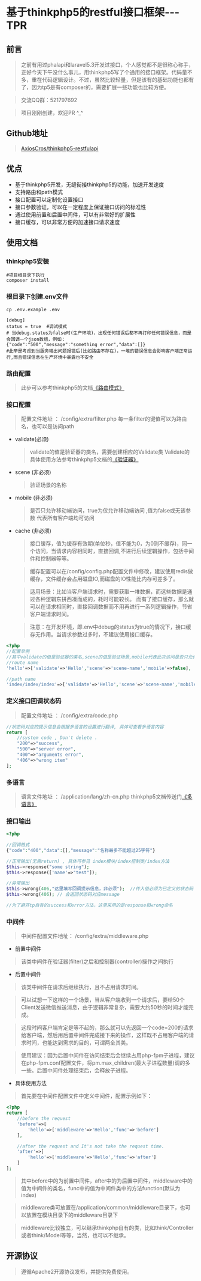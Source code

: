 基于thinkphp5的restful接口框架---TPR
===============


## 前言
> 之前有用过phalapi和laravel5.3开发过接口，个人感觉都不是很称心称手，正好今天下午没什么事儿，用thinkphp5写了个通用的接口框架。代码量不多，重在代码逻辑设计。不过，虽然比较轻量，但是该有的基础功能也都有了，因为tp5是有composer的，需要扩展一些功能也比较方便。

> 交流QQ群：521797692

> 项目刚刚创建，欢迎PR  ^_^ 

## Github地址
> [AxiosCros/thinkphp5-restfulapi](https://github.com/AxiosCros/thinkphp5-restfulapi.git)

## 优点
* 基于thinkphp5开发，无缝衔接thinkphp5的功能，加速开发速度
* 支持路由和path模式
* 接口配置可以定制化设置接口
* 接口参数验证，可以在一定程度上保证接口访问的标准性
* 通过使用前置和后置中间件，可以有非常好的扩展性
* 接口缓存，可以非常方便的加速接口请求速度

## 使用文档

### thinkphp5安装
``` shell
#项目根目录下执行
composer install
```

### 根目录下创建.env文件
``` shell
cp .env.example .env

[debug]
status = true  #调试模式
# 当debug.status为false时(生产环境)，出现任何错误后都不再打印任何错误信息，而是会回调一个json数组，例如：
{"code":"500","message":"something error","data":[]}
#此举是考虑到当服务端出问题报错后(比如路由不存在)，一堆的错误信息会影响客户端正常运行,而且错误信息在生产环境中暴露也不安全
```

### 路由配置
> 此步可以参考thinkphp5的文档[《路由模式》](http://www.kancloud.cn/manual/thinkphp5/118019)

### 接口配置

> 配置文件地址 ： /config/extra/filter.php
> 每一条filter的键值可以为路由名，也可以是访问path

* validate(必须)
  > validate的值是验证器的类名，需要创建相应的Validate类
  > Validate的具体使用方法参考thinkphp5文档的[《验证器》](http://www.kancloud.cn/manual/thinkphp5/129352)
  
* scene (非必须)
  > 验证场景的名称

* mobile (非必须)
  > 是否只允许移动端访问，true为仅允许移动端访问 ,值为false或无该参数 代表所有客户端均可访问

* cache (非必须)
  > 接口缓存，值为缓存有效期(单位秒，值不能为0，为0则不缓存)，同一个访问，当请求内容相同时，直接回调,不进行后续逻辑操作，包括中间件和控制器等等。
  
  > 缓存配置可以在/config/config.php配置文件中修改，建议使用redis做缓存，文件缓存会占用磁盘IO,而磁盘的IO性能比内存可差多了。
  
  > 适用场景：比如当客户端请求时，需要获取一堆数据，而这些数据是通过各种逻辑东拼西凑而成的，耗时可能较长。
  >而有了接口缓存，那么就可以在请求相同时，直接回调数据而不用再进行一系列逻辑操作，节省客户端请求时间。
  
  > 注意：在开发环境，即.env中debug的status为true的情况下，接口缓存无作用。当请求参数过多时，不建议使用接口缓存。


``` php
<?php
//配置举例
//其中validate的值是验证器的类名,scene的值是验证场景,mobile代表此次访问是否只允许移动端访问
//route name
'hello'=>['validate'=>'Hello','scene'=>'scene-name','mobile'=>false],  //针对路由名称的参数过滤

//path name
'index/index/index'=>['validate'=>'Hello','scene'=>'scene-name','mobile'=>false] //针对访问地址的参数过滤

```

### 定义接口回调状态码
> 配置文件地址 ： /config/extra/code.php

``` php
//状态码对应的提示信息会根据多语言的设置进行翻译, 具体可查看多语言内容
return [
    //system code , Don't delete .
    "200"=>"success",
    "500"=>"server error",
    "400"=>"arguments error",
    "406"=>"wrong item"
];
```

### 多语言
> 语言文件地址 ： /application/lang/zh-cn.php
> thinkphp5文档传送门[《多语言》](http://www.kancloud.cn/manual/thinkphp5/118132)

### 接口输出
``` php
<?php

//回调格式
{"code":"400","data":[],"message":"名称最多不能超过25字符"}

//正常输出(无需return) , 具体可参见 index模块/index控制类/index方法
$this->response("some string");
$this->response(['name'=>"test"]);

//异常输出
$this->wrong(406,"这里填写回调提示信息，非必须");  //传入值必须为已定义的状态码
$this->wrong(406); // 会返回状态码对应message

//为了避开tp自有的success和error方法，这里采用的是response和wrong命名
```

### 中间件
> 中间件配置文件地址： /config/extra/middleware.php

* 前置中间件
> 该类中间件在验证器(filter)之后和控制器(controller)操作之间执行

* 后置中间件
> 该类中间件在请求后继续执行，且不占用请求时间。

> 可以试想一下这样的一个场景，当从客户端收到一个请求后，要给50个Client发送微信推送消息，由于逻辑非常复杂，需要大约50秒的时间才能完成。

> 这段时间客户端肯定是等不起的，那么就可以先返回一个code=200的请求给客户端，然后用后置中间件完成接下来的操作，这样既不占用客户端的请求时间，也能达到需求的目的，可谓两全其美。

> 使用建议：因为后置中间件在访问结束后会继续占用php-fpm子进程，建议在php-fpm.conf配置文件，将pm.max_children(最大子进程数量)调的多一些。后置中间件处理结束后，会释放子进程。

* 具体使用方法

> 首先要在中间件配置文件中定义中间件，配置示例如下：

``` php
<?php
return [
    //before the request
    'before'=>[
        'hello'=>['middleware'=>'Hello','func'=>'before']
    ],

    //after the request and It's not take the request time.
    'after'=>[
        'hello'=>['middleware'=>'Hello','func'=>'after']
    ]
];
```

> 其中before中的为前置中间件，after中的为后置中间件，middleware中的值为中间件的类名，func中的值为中间件类中的方法function(默认为index)

> middleware类可放置在/application/common/middleware目录下，也可以放置在模块目录下的middleware目录下

> middleware比较独立，可以继承thinkphp自有的类，比如think/Controller或者think/Model等等，当然，也可以不继承。


## 开源协议
> 遵循Apache2开源协议发布，并提供免费使用。